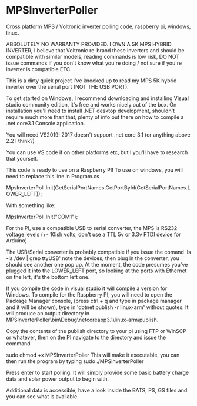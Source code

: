 # MPSInverterPoller
 Cross platform MPS / Voltronic inverter polling code, raspberry pi, windows, linux.
 
 ABSOLUTELY NO WARRANTY PROVIDED. I OWN A 5K MPS HYBRID INVERTER, I believe that Voltronic re-brand these inverters and should be compatible with similar models, reading commands is low risk, DO NOT issue commands if you don't know what you're doing / not sure if you're inverter is compatible ETC.
 
 This is a dirty quick project I've knocked up to read my MPS 5K hybrid inverter over the serial port (NOT THE USB PORT).
 
 To get started on Windows, I recommend downloading and installing Visual studio community edition, it's free and works nicely out of the box. On installation you'll need to install .NET desktop development, shouldn't require much more than that, plenty of info out there on how to compile a .net core3.1 Console application.
 
 You will need VS2019! 2017 doesn't support .net core 3.1 (or anything above 2.2 I think?)
 
You can use VS code if on other platforms etc, but I you'll have to research that yourself.

This code is ready to use on a Raspberry PI! To use on windows, you will need to replace this line in Program.cs

MpsInverterPoll.Init(GetSerialPortNames.GetPortById(GetSerialPortNames.LOWER_LEFT));

With something like: 

MpsInverterPoll.Init("COM1");

For the PI, use a compatible USB to serial converter, the MPS is RS232 voltage levels (+- 10ish volts, don't use a TTL 5v or 3.3v FTDI device for Arduino)

The USB/Serial converter is probably compatible if you issue the comand 'ls -la /dev | grep ttyUSB' note the devices, then plug in the converter, you should see another one pop up. At the moment, the code presumes you've plugged it into the LOWER_LEFT port, so looking at the ports with Ethernet on the left, it's the bottom left one.

If you compile the code in visual studio it will compile a version for Windows. To compile for the Raspberry PI, you will need to open the Package Manager console, (press ctrl + q and type in package manager and it will be shown), type in 'dotnet publish -r linux-arm' without quotes. It will produce an output directory in MPSInverterPoller\bin\Debug\netcoreapp3.1\linux-arm\publish.

Copy the contents of the publish directory to your pi using FTP or WinSCP or whatever, then on the PI navigate to the directory and issue the command 

sudo chmod +x MPSInverterPoller
This will make it executable, you can then run the program by typing sudo ./MPSInverterPoller

Press enter to start polling. It will simply provide some basic battery charge data and solar power output to begin with.

Additional data is accessible, have a look inside the BATS, PS, GS files and you can see what is available.


